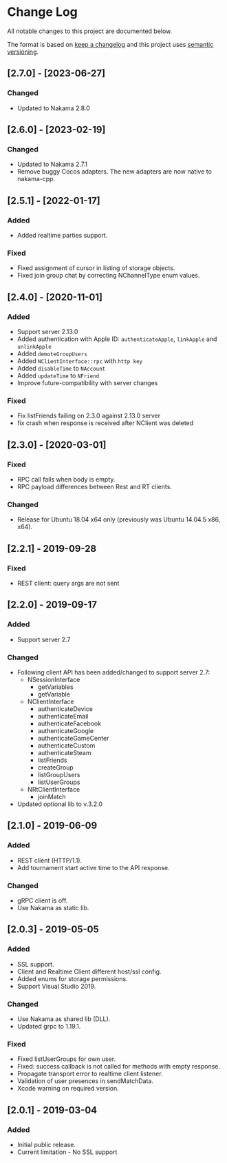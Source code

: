 # Change Log

All notable changes to this project are documented below.

The format is based on [keep a changelog](http://keepachangelog.com/) and this project uses [semantic versioning](http://semver.org/).

## [2.7.0] - [2023-06-27]
### Changed
- Updated to Nakama 2.8.0

## [2.6.0] - [2023-02-19]

### Changed
- Updated to Nakama 2.7.1
- Remove buggy Cocos adapters. The new adapters are now native to nakama-cpp.

## [2.5.1] - [2022-01-17]
### Added
- Added realtime parties support.

### Fixed
- Fixed assignment of cursor in listing of storage objects.
- Fixed join group chat by correcting NChannelType enum values.

## [2.4.0] - [2020-11-01]
### Added
- Support server 2.13.0
- Added authentication with Apple ID: `authenticateApple`, `linkApple` and `unlinkApple`
- Added `demoteGroupUsers`
- Added `NClientInterface::rpc` with `http key`
- Added `disableTime` to `NAccount`
- Added `updateTime` to `NFriend`
- Improve future-compatibility with server changes

### Fixed
- Fix listFriends failing on 2.3.0 against 2.13.0 server
- fix crash when response is received after NClient was deleted

## [2.3.0] - [2020-03-01]
### Fixed
- RPC call fails when body is empty.
- RPC payload differences between Rest and RT clients.

### Changed
- Release for Ubuntu 18.04 x64 only (previously was Ubuntu 14.04.5 x86, x64).

## [2.2.1] - 2019-09-28
### Fixed
- REST client: query args are not sent

## [2.2.0] - 2019-09-17
### Added
- Support server 2.7

### Changed
- Following client API has been added/changed to support server 2.7:
  - NSessionInterface
    - getVariables
    - getVariable
  - NClientInterface
    - authenticateDevice
    - authenticateEmail
    - authenticateFacebook
    - authenticateGoogle
    - authenticateGameCenter
    - authenticateCustom
    - authenticateSteam
    - listFriends
    - createGroup
    - listGroupUsers
    - listUserGroups
  - NRtClientInterface
    - joinMatch
- Updated optional lib to v.3.2.0

## [2.1.0] - 2019-06-09
### Added
- REST client (HTTP/1.1).
- Add tournament start active time to the API response.

### Changed
- gRPC client is off.
- Use Nakama as static lib.

## [2.0.3] - 2019-05-05
### Added
- SSL support.
- Client and Realtime Client different host/ssl config.
- Added enums for storage permissions.
- Support Visual Studio 2019.

### Changed
- Use Nakama as shared lib (DLL).
- Updated grpc to 1.19.1.

### Fixed
- Fixed listUserGroups for own user.
- Fixed: success callback is not called for methods with empty response.
- Propagate transport error to realtime client listener.
- Validation of user presences in sendMatchData.
- Xcode warning on required version.

## [2.0.1] - 2019-03-04
### Added
- Initial public release.
- Current limitation - No SSL support
